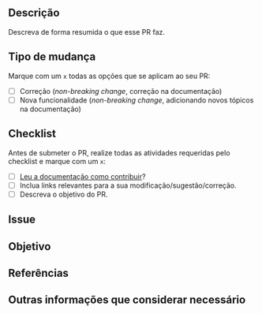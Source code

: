 ## Descrição

Descreva de forma resumida o que esse PR faz.

## Tipo de mudança

Marque com um `x` todas as opções que se aplicam ao seu PR:

- [ ] Correção (*non-breaking change*, correção na documentação)
- [ ] Nova funcionalidade (*non-breaking change*, adicionando novos tópicos na documentação)

## Checklist

Antes de submeter o PR, realize todas as atividades requeridas pelo checklist e marque com um `x`:

- [ ] [Leu a documentação como contribuir](https://github.com/badtuxx/DescomplicandoKubernetes/blob/main/pt/CONTRIBUTING.md)?
- [ ] Inclua links relevantes para a sua modificação/sugestão/correção.
- [ ] Descreva o objetivo do PR.

## Issue

<!-- Link da issue -->

## Objetivo

<!-- Descrição do objetivo -->

## Referências

<!-- Links relevantes -->

## Outras informações que considerar necessário
